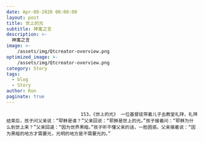 ```yaml
---
date: Apr-08-2020 00:00:00
layout: post
title: 世上的光
subtitle: 神寓之言
description: >-
  神寓之言
image: >-
    /assets/img/Qtcreator-overview.png
optimized_image: >-
    /assets/img/Qtcreator-overview.png
category: Story
tags:
  - blog
  - Story
author: Ron
paginate: true
---
```


							　　153，《世上的光》 一位基督徒带着儿子去教堂礼拜，礼拜结束后，孩子问父亲说：“耶稣是谁？”父亲回说：“耶稣是世上的光。”孩子接着问：“耶稣为什么到世上来？”父亲回道：“因为世界黑暗。”孩子听不懂父亲的话，一脸困惑。父亲接着说：“因为黑暗的地方才需要光，光明的地方是不需要光的。”
							
							
						